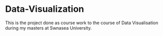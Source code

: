 # Data-Visualization

This is the project done as course work to the course of Data Visualisation during my masters at Swnasea University. 
